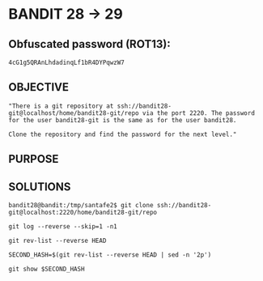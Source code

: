 # BANDIT 28 -> 29

## Obfuscated password (ROT13): 

	4cG1g5QRAnLhdadinqLf1bR4DYPqwzW7

## OBJECTIVE

	"There is a git repository at ssh://bandit28-git@localhost/home/bandit28-git/repo via the port 2220. The password for the user bandit28-git is the same as for the user bandit28.

	Clone the repository and find the password for the next level."

## PURPOSE


## SOLUTIONS

	bandit28@bandit:/tmp/santafe2$ git clone ssh://bandit28-git@localhost:2220/home/bandit28-git/repo

	git log --reverse --skip=1 -n1

	git rev-list --reverse HEAD

	SECOND_HASH=$(git rev-list --reverse HEAD | sed -n '2p')

	git show $SECOND_HASH
